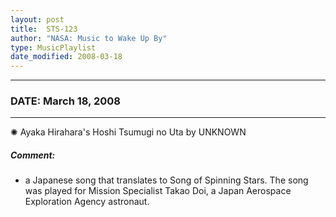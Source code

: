 ```yaml
---
layout: post
title:  STS-123
author: "NASA: Music to Wake Up By"
type: MusicPlaylist
date_modified: 2008-03-18
---
```


----
### DATE: March 18, 2008
----
✺ Ayaka Hirahara's Hoshi Tsumugi no Uta by UNKNOWN

##### Comment:
* a Japanese song that translates to Song of Spinning Stars. The song was played for Mission Specialist Takao Doi, a Japan Aerospace Exploration Agency astronaut.
